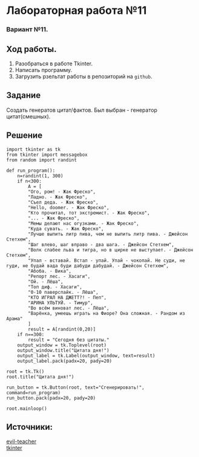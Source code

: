 # Лабораторная работа №11
### Вариант №11.
## Ход работы.
1. Разобраться в работе Tkinter.
2. Написать программу.
3. Загрузить рзельтат работы в репозиторий на `github`.

## Задание
Создать генератов цитат/фактов. Был выбран - генератор цитат(смешных).
## Решение
```
import tkinter as tk
from tkinter import messagebox
from random import randint

def run_program():
    n=randint(1, 300)
    if n<300:
        A = [
        "Ого, ром! - Жак Фреско",
        "Ладно. - Жак Фреско",
        "Съел деда. - Жак Фреско",
        "Hello, doomer. - Жак Фреско",
        "Кто прочитал, тот экстремист. - Жак Фреско",
        "... - Жак Фреско",
        "Мемы делают нас огузками. - Жак Фреско",
        "Куда сувать. - Жак Фреско",
        "Лучше выпить литр пива, чем не выпить литр пива. - Джейсон Стетхем",
        "Шаг влево, шаг вправо - два шага. - Джейсон Стетхем",
        "Волк слабее льва и тигра, но в цирке не выступает. - Джейсон Стетхем",
        "Упал - вставай. Встал - упай. Упай - чокопай. Не суди, не гуди, не будай вада буди дабуди дабудай. - Джейсон Стетхем",
        "Абоба. - Вика",
        "Репорт лес. - Хасаги",
        "Ой. - Лёша",
        "Топ диф. - Хасаги",
        "0-10 паверспайк. - Лёша",
        "КТО ИГРАЛ НА ДЖЕТТ?! - Пеп",
        "АРИНА УЛЬТУЙ. - Тимур",
        "Во всём виноват лес. - Лёша",
        "Варёнка, умеешь играть на Фиоре? Она сложная. - Рандом из Арама"
        ]
        result = A[randint(0,20)]
    if n==300:
        result = "Сегодня без цитаты."
    output_window = tk.Toplevel(root)
    output_window.title("Цитата дня!")
    output_label = tk.Label(output_window, text=result)
    output_label.pack(padx=20, pady=20)

root = tk.Tk()
root.title("Цитата дня!")

run_button = tk.Button(root, text="Сгенерировать!", command=run_program)
run_button.pack(padx=20, pady=20)

root.mainloop()
```
## Источники:
[evil-teacher](https://evil-teacher.on-fleek.app/prog_pm/term1/lab11/)  
[tkinter](https://docs.python.org/3/library/tkinter.html)
